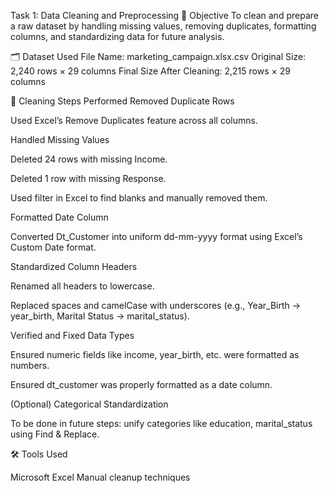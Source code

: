 Task 1: Data Cleaning and Preprocessing
🔧 Objective
To clean and prepare a raw dataset by handling missing values, removing duplicates, formatting columns, and standardizing data for future analysis.

🗂 Dataset Used
File Name: marketing_campaign.xlsx.csv
Original Size: 2,240 rows × 29 columns
Final Size After Cleaning: 2,215 rows × 29 columns

🧹 Cleaning Steps Performed
Removed Duplicate Rows

Used Excel’s Remove Duplicates feature across all columns.

Handled Missing Values

Deleted 24 rows with missing Income.

Deleted 1 row with missing Response.

Used filter in Excel to find blanks and manually removed them.

Formatted Date Column

Converted Dt_Customer into uniform dd-mm-yyyy format using Excel’s Custom Date format.

Standardized Column Headers

Renamed all headers to lowercase.

Replaced spaces and camelCase with underscores (e.g., Year_Birth → year_birth, Marital Status → marital_status).

Verified and Fixed Data Types

Ensured numeric fields like income, year_birth, etc. were formatted as numbers.

Ensured dt_customer was properly formatted as a date column.

(Optional) Categorical Standardization

To be done in future steps: unify categories like education, marital_status using Find & Replace.

🛠 Tools Used

Microsoft Excel
Manual cleanup techniques


